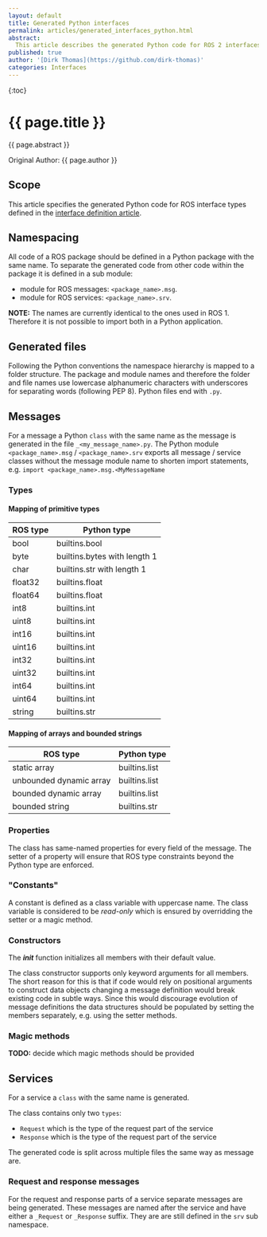```yaml
---
layout: default
title: Generated Python interfaces
permalink: articles/generated_interfaces_python.html
abstract:
  This article describes the generated Python code for ROS 2 interfaces.
published: true
author: '[Dirk Thomas](https://github.com/dirk-thomas)'
categories: Interfaces
---
```


{:toc}

# {{ page.title }}

<div class="abstract" markdown="1">
{{ page.abstract }}
</div>

Original Author: {{ page.author }}

## Scope

This article specifies the generated Python code for ROS interface types defined in the [interface definition article](interface_definition.html).

## Namespacing

All code of a ROS package should be defined in a Python package with the same name.
To separate the generated code from other code within the package it is defined in a sub module:

- module for ROS messages: `<package_name>.msg`.
- module for ROS services: `<package_name>.srv`.

<div class="alert alert-warning" markdown="1">
  <b>NOTE:</b> The names are currently identical to the ones used in ROS 1.
  Therefore it is not possible to import both in a Python application.
</div>

## Generated files

Following the Python conventions the namespace hierarchy is mapped to a folder structure.
The package and module names and therefore the folder and file names use lowercase alphanumeric characters with underscores for separating words (following PEP 8).
Python files end with `.py`.

## Messages

For a message a Python `class` with the same name as the message is generated in the file `_<my_message_name>.py`.
The Python module `<package_name>.msg` / `<package_name>.srv` exports all message / service classes without the message module name to shorten import statements, e.g. `import <package_name>.msg.<MyMessageName`

### Types

#### Mapping of primitive types

| ROS type | Python type                  |
| -------- | ---------------------------- |
| bool     | builtins.bool                |
| byte     | builtins.bytes with length 1 |
| char     | builtins.str with length 1   |
| float32  | builtins.float               |
| float64  | builtins.float               |
| int8     | builtins.int                 |
| uint8    | builtins.int                 |
| int16    | builtins.int                 |
| uint16   | builtins.int                 |
| int32    | builtins.int                 |
| uint32   | builtins.int                 |
| int64    | builtins.int                 |
| uint64   | builtins.int                 |
| string   | builtins.str                 |

#### Mapping of arrays and bounded strings

| ROS type                | Python type   |
| ----------------------- | ------------- |
| static array            | builtins.list |
| unbounded dynamic array | builtins.list |
| bounded dynamic array   | builtins.list |
| bounded string          | builtins.str  |

### Properties

The class has same-named properties for every field of the message.
The setter of a property will ensure that ROS type constraints beyond the Python type are enforced.

### "Constants"

A constant is defined as a class variable with uppercase name.
The class variable is considered to be *read-only* which is ensured by overridding the setter or a magic method.

### Constructors

The *__init__* function initializes all members with their default value.

The class constructor supports only keyword arguments for all members.
The short reason for this is that if code would rely on positional arguments to construct data objects changing a message definition would break existing code in subtle ways.
Since this would discourage evolution of message definitions the data structures should be populated by setting the members separately, e.g. using the setter methods.

### Magic methods

<div class="alert alert-warning" markdown="1">
  <b>TODO:</b> decide which magic methods should be provided
</div>

## Services

For a service a `class` with the same name is generated.

The class contains only two `types`:

- `Request` which is the type of the request part of the service
- `Response` which is the type of the request part of the service

The generated code is split across multiple files the same way as message are.

### Request and response messages

For the request and response parts of a service separate messages are being generated.
These messages are named after the service and have either a `_Request` or `_Response` suffix.
They are are still defined in the `srv` sub namespace.
